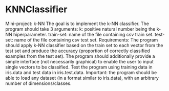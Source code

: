 # KNNClassifier
Mini-project: k-NN The goal is to implement the k-NN classifier. The program should take 3 arguments: k: positive natural number being the k-NN hiperparameter. train-set: name of the file containing csv train set. test-set: name of the file containing csv test set. Requirements: The program should apply k-NN classifier based on the train set to each vector from the test set and produce the accuracy (proportion of correctly classified examples from the test set). The program should additionally provide a simple interface (not necessarily graphical) to enable the user to input single vectors to be classified. Test the program using training data in iris.data and test data in iris.test.data. Important: the program should be able to load any dataset (in a format similar to iris.data), with an arbitrary number of dimensions/classes.
